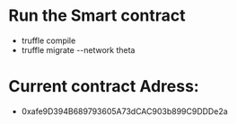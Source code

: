# Run the Smart contract

- truffle compile
- truffle migrate --network theta

# Current contract Adress:

- 0xafe9D394B689793605A73dCAC903b899C9DDDe2a
